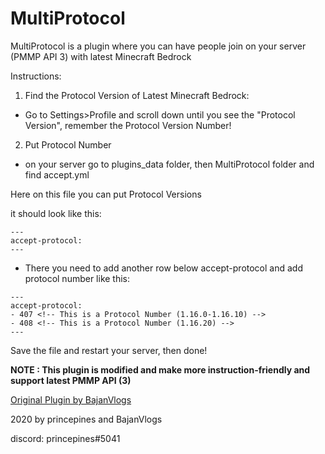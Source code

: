 # MultiProtocol
MultiProtocol is a plugin where you can have people join on your server (PMMP API 3) with latest
Minecraft Bedrock

Instructions:
1. Find the Protocol Version of Latest Minecraft Bedrock:
- Go to Settings>Profile and scroll down until you see the "Protocol Version",
remember the Protocol Version Number!

2. Put Protocol Number
- on your server go to plugins_data folder, then MultiProtocol folder and
find accept.yml

Here on this file you can put Protocol Versions

it should look like this:

```
---
accept-protocol:
---
```

- There you need to add another row below accept-protocol and add protocol number like this:

```
---
accept-protocol:
- 407 <!-- This is a Protocol Number (1.16.0-1.16.10) -->
- 408 <!-- This is a Protocol Number (1.16.20) -->
---
```

Save the file and restart your server, then done!


**NOTE : This plugin is modified and make more instruction-friendly and support latest PMMP API (3)**

[Original Plugin by BajanVlogs](https://github.com/BajanVlogs/MultiProtocol)



2020 by princepines and BajanVlogs

discord: princepines#5041

